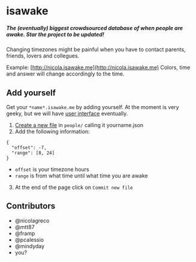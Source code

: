 # isawake

##### The (eventually) biggest crowdsourced database of when people are awake. Star the project to be updated!

Changing timezones might be painful when you have to contact parents, friends, lovers and collegues.

Example: [http://nicola.isawake.me](http://nicola.isawake.me)
Colors, time and answer will change accordingly to the time.

## Add yourself
Get your `*name*.isawake.me` by adding yourself. At the moment is very geeky, but we will have [user interface](https://github.com/nicolagreco/isawake/issues/9) eventually.

1.  [Create a new file](https://github.com/nicolagreco/isawake/new/master/people) in `people/` calling it yourname.json
2. Add the following information:
```
{
  "offset": -7,
  "range": [8, 24]
}
```

- `offset` is your timezone hours
- `range` is from what time until what time you are awake

3. At the end of the page click on `Commit new file`


## Contributors
 - @nicolagreco
 - @mtt87
 - @framp
 - @pcalessio
 - @mindyday
 - you?
